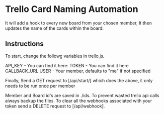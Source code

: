 
# Trello Card Naming Automation

It will add a hook to every new board from your chosen member, It then updates the name of the cards within the board.

## Instructions
To start, change the followg variables in trello.js.

API_KEY - You can find it here: 
TOKEN  - You can find it here
CALLBACK_URL 
USER - Your member, defaults to "me" if not specified 

Finally, Send a GET request to [/api/start/] which does the above, it only needs to be run once per member


Member and Board id's are saved in ./ids. To prevent wasted trello api calls always backup the files.
To clear all the webhooks associated with your token send a DELETE request to [/api/webhook].
